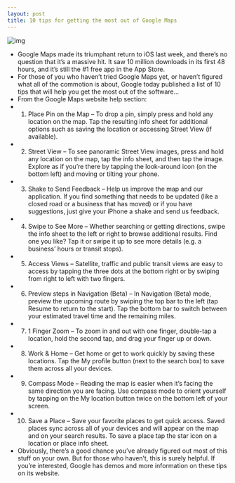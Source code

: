 ```yaml
---
layout: post
title: 10 tips for getting the most out of Google Maps
---
```

![img](http://media.idownloadblog.com/wp-content/uploads/2012/12/google-maps-screenshot.png)
* Google Maps made its triumphant return to iOS last week, and there’s no question that it’s a massive hit. It saw 10 million downloads in its first 48 hours, and it’s still the #1 free app in the App Store.
* For those of you who haven’t tried Google Maps yet, or haven’t figured what all of the commotion is about, Google today published a list of 10 tips that will help you get the most out of the software…
* From the Google Maps website help section:
* 1. Place Pin on the Map – To drop a pin, simply press and hold any location on the map. Tap the resulting info sheet for additional options such as saving the location or accessing Street View (if available).
* 2. Street View – To see panoramic Street View images, press and hold any location on the map, tap the info sheet, and then tap the image. Explore as if you’re there by tapping the look-around icon (on the bottom left) and moving or tilting your phone.
* 3. Shake to Send Feedback – Help us improve the map and our application. If you find something that needs to be updated (like a closed road or a business that has moved) or if you have suggestions, just give your iPhone a shake and send us feedback.
* 4. Swipe to See More – Whether searching or getting directions, swipe the info sheet to the left or right to browse additional results. Find one you like? Tap it or swipe it up to see more details (e.g. a business’ hours or transit stops).
* 5. Access Views – Satellite, traffic and public transit views are easy to access by tapping the three dots at the bottom right or by swiping from right to left with two fingers.
* 6. Preview steps in Navigation (Beta) – In Navigation (Beta) mode, preview the upcoming route by swiping the top bar to the left (tap Resume to return to the start). Tap the bottom bar to switch between your estimated travel time and the remaining miles.
* 7. 1 Finger Zoom – To zoom in and out with one finger, double-tap a location, hold the second tap, and drag your finger up or down.
* 8. Work & Home – Get home or get to work quickly by saving these locations. Tap the My profile button (next to the search box) to save them across all your devices.
* 9. Compass Mode – Reading the map is easier when it’s facing the same direction you are facing. Use compass mode to orient yourself by tapping on the My location button twice on the bottom left of your screen.
* 10. Save a Place – Save your favorite places to get quick access. Saved places sync across all of your devices and will appear on the map and on your search results. To save a place tap the star icon on a location or place info sheet.
* Obviously, there’s a good chance you’ve already figured out most of this stuff on your own. But for those who haven’t, this is surely helpful. If you’re interested, Google has demos and more information on these tips on its website.

